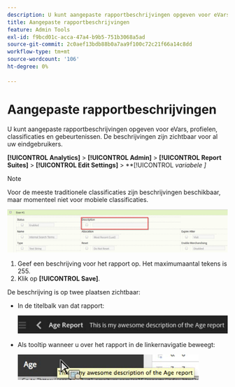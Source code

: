 ```yaml
---
description: U kunt aangepaste rapportbeschrijvingen opgeven voor eVars, profielen, classificaties en gebeurtenissen. De beschrijvingen zijn zichtbaar voor al uw eindgebruikers.
title: Aangepaste rapportbeschrijvingen
feature: Admin Tools
exl-id: f9bcd01c-acca-47a4-b9b5-751b3068a5ad
source-git-commit: 2c0aef13bdb88b0a7aa9f100c72c21f66a14c8dd
workflow-type: tm+mt
source-wordcount: '106'
ht-degree: 0%

---
```


# Aangepaste rapportbeschrijvingen

U kunt aangepaste rapportbeschrijvingen opgeven voor eVars, profielen, classificaties en gebeurtenissen. De beschrijvingen zijn zichtbaar voor al uw eindgebruikers.

**[!UICONTROL Analytics]** > **[!UICONTROL Admin]** > **[!UICONTROL Report Suites]** > **[!UICONTROL Edit Settings]** > **[!UICONTROL *variabele *]**

>[!NOTE]
>
>Voor de meeste traditionele classificaties zijn beschrijvingen beschikbaar, maar momenteel niet voor mobiele classificaties.

![](assets/report_descriptions.png)

1. Geef een beschrijving voor het rapport op. Het maximumaantal tekens is 255.
1. Klik op **[!UICONTROL Save]**.

De beschrijving is op twee plaatsen zichtbaar:

* In de titelbalk van dat rapport:

   ![](assets/report_description_2.png)

* Als tooltip wanneer u over het rapport in de linkernavigatie beweegt:

   ![](assets/report_description_3.png)

